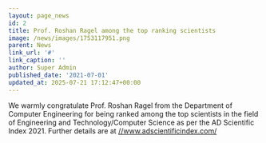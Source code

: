 ```yaml
---
layout: page_news
id: 2
title: Prof. Roshan Ragel among the top ranking scientists
image: /news/images/1753117951.png
parent: News
link_url: '#'
link_caption: ''
author: Super Admin
published_date: '2021-07-01'
updated_at: 2025-07-21 17:12:47+00:00
---
```



<!-- Automated Update by GitHub Actions -->

<p>We warmly congratulate Prof. Roshan Ragel from the Department of Computer Engineering for being ranked among the top scientists in the field of Engineering and Technology/Computer Science as per the AD Scientific Index 2021. Further details are at&nbsp;<a href="https=&gt;//www.adscientificindex.com/">//www.adscientificindex.com/</a></p>
